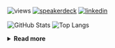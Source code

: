 ![views](https://komarev.com/ghpvc/?username=chck&color=blueviolet)
[![speakerdeck](https://img.shields.io/badge/Speaker_Deck-chck-8a2be2?style=flat-square&logo=speaker-deck)](https://speakerdeck.com/chck)
[![linkedin](https://img.shields.io/badge/LinkedIn-chck-8a2be2?style=flat-square&logo=linkedin)](https://www.linkedin.com/in/chck/)

<p align="left"> 
  <img alt="GitHub Stats" align="center" height="150" src="https://github-readme-stats-nine-umber-51.vercel.app/api?username=chck&count_private=true&show_icons=true&hide_title=true&theme=buefy" />
  <img alt="Top Langs" align="center" height="150" src="https://github-readme-stats-nine-umber-51.vercel.app/api/top-langs/?username=chck&layout=compact&count_private=true&show_icons=true&hide_title=true&theme=buefy" />
</p>

<details>
  <summary><b>Read more</b></summary>
  <br>

  <!--START_SECTION:waka-->
**🐱 My GitHub Data** 

> 📦 114.7 kB Used in GitHub's Storage 
 > 
> 🏆 599 Contributions in the Year 2024
 > 
> 💼 Opted to Hire
 > 
> 📜 133 Public Repositories 
 > 
> 🔑 24 Private Repositories 
 > 
**I'm a Night 🦉** 

```text
🌞 Morning                951 commits         ███░░░░░░░░░░░░░░░░░░░░░░   13.75 % 
🌆 Daytime                2193 commits        ████████░░░░░░░░░░░░░░░░░   31.72 % 
🌃 Evening                2013 commits        ███████░░░░░░░░░░░░░░░░░░   29.11 % 
🌙 Night                  1757 commits        ██████░░░░░░░░░░░░░░░░░░░   25.41 % 
```
📅 **I'm Most Productive on Thursday** 

```text
Monday                   1329 commits        █████░░░░░░░░░░░░░░░░░░░░   19.22 % 
Tuesday                  1044 commits        ████░░░░░░░░░░░░░░░░░░░░░   15.10 % 
Wednesday                1222 commits        ████░░░░░░░░░░░░░░░░░░░░░   17.67 % 
Thursday                 1645 commits        ██████░░░░░░░░░░░░░░░░░░░   23.79 % 
Friday                   674 commits         ██░░░░░░░░░░░░░░░░░░░░░░░   09.75 % 
Saturday                 418 commits         ██░░░░░░░░░░░░░░░░░░░░░░░   06.05 % 
Sunday                   582 commits         ██░░░░░░░░░░░░░░░░░░░░░░░   08.42 % 
```


📊 **This Week I Spent My Time On** 

```text
💬 Programming Languages: 
Git                      13 mins             ██████████░░░░░░░░░░░░░░░   40.06 % 
Bash                     9 mins              ███████░░░░░░░░░░░░░░░░░░   26.99 % 
Markdown                 8 mins              ██████░░░░░░░░░░░░░░░░░░░   24.72 % 
JSON                     2 mins              ██░░░░░░░░░░░░░░░░░░░░░░░   06.61 % 
TOML                     0 secs              ░░░░░░░░░░░░░░░░░░░░░░░░░   01.63 % 

🔥 Editors: 
Neovim                   33 mins             █████████████████████████   100.00 % 
```

**I Mostly Code in Python** 

```text
Python                   45 repos            █████████░░░░░░░░░░░░░░░░   34.35 % 
Jupyter Notebook         18 repos            ███░░░░░░░░░░░░░░░░░░░░░░   13.74 % 
Rust                     7 repos             █░░░░░░░░░░░░░░░░░░░░░░░░   05.34 % 
TypeScript               6 repos             █░░░░░░░░░░░░░░░░░░░░░░░░   04.58 % 
Astro                    1 repo              ░░░░░░░░░░░░░░░░░░░░░░░░░   00.76 % 
```



**Timeline**

![Lines of Code chart](https://raw.githubusercontent.com/chck/chck/main/assets/bar_graph.png)


 Last Updated on 2024-12-30 01:57 UTC
<!--END_SECTION:waka-->
</details>

